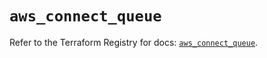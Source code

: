 # `aws_connect_queue`

Refer to the Terraform Registry for docs: [`aws_connect_queue`](https://registry.terraform.io/providers/hashicorp/aws/5.63.0/docs/resources/connect_queue).
